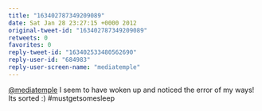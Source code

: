 ```yaml
---
title: "163402787349209089"
date: Sat Jan 28 23:27:15 +0000 2012
original-tweet-id: "163402787349209089"
retweets: 0
favorites: 0
reply-tweet-id: "163402533480562690"
reply-user-id: "684983"
reply-user-screen-name: "mediatemple"
---
```

<a href="https://twitter.com/mediatemple">@mediatemple</a> I seem to have woken up and noticed the error of my ways! Its sorted :) #mustgetsomesleep
